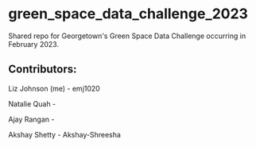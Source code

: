 # green_space_data_challenge_2023
Shared repo for Georgetown's Green Space Data Challenge occurring in February 2023. 


## Contributors:

Liz Johnson (me) - emj1020

Natalie Quah -

Ajay Rangan - 

Akshay Shetty - Akshay-Shreesha
